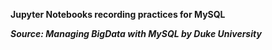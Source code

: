 **Jupyter Notebooks recording practices for MySQL**


***Source: Managing BigData with MySQL by Duke University***
